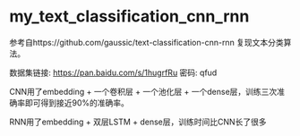 # my_text_classification_cnn_rnn

参考自https://github.com/gaussic/text-classification-cnn-rnn
复现文本分类算法。

数据集链接: https://pan.baidu.com/s/1hugrfRu 密码: qfud

CNN用了embedding + 一个卷积层 + 一个池化层 + 一个dense层，训练三次准确率即可得到接近90%的准确率。

RNN用了embedding + 双层LSTM + dense层，训练时间比CNN长了很多

